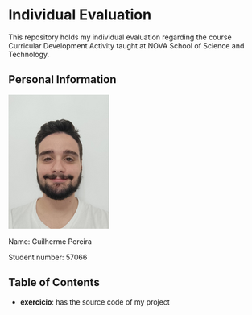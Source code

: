 # Individual Evaluation
This repository holds my individual evaluation regarding the course Curricular Development Activity taught at NOVA School of Science and Technology.


## Personal Information

![This is my face. Beautiful, I know.](https://github.com/the-Kob/individual-evaluation-ADC/blob/main/media/Design%20sem%20nome.png)

Name: Guilherme Pereira

Student number: 57066


## Table of Contents
- **exercicio**: has the source code of my project
